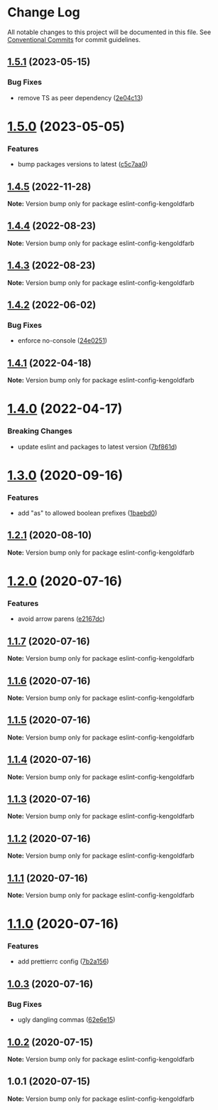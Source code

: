 # Change Log

All notable changes to this project will be documented in this file.
See [Conventional Commits](https://conventionalcommits.org) for commit guidelines.

## [1.5.1](https://github.com/kengoldfarb/lint/compare/v1.5.0...v1.5.1) (2023-05-15)

### Bug Fixes

- remove TS as peer dependency ([2e04c13](https://github.com/kengoldfarb/lint/commit/2e04c13))

# [1.5.0](https://github.com/kengoldfarb/lint/compare/v1.4.5...v1.5.0) (2023-05-05)

### Features

- bump packages versions to latest ([c5c7aa0](https://github.com/kengoldfarb/lint/commit/c5c7aa0))

## [1.4.5](https://github.com/kengoldfarb/lint/compare/v1.4.4...v1.4.5) (2022-11-28)

**Note:** Version bump only for package eslint-config-kengoldfarb

## [1.4.4](https://github.com/kengoldfarb/lint/compare/v1.4.3...v1.4.4) (2022-08-23)

**Note:** Version bump only for package eslint-config-kengoldfarb

## [1.4.3](https://github.com/kengoldfarb/lint/compare/v1.4.2...v1.4.3) (2022-08-23)

**Note:** Version bump only for package eslint-config-kengoldfarb

## [1.4.2](https://github.com/kengoldfarb/lint/compare/v1.4.1...v1.4.2) (2022-06-02)

### Bug Fixes

- enforce no-console ([24e0251](https://github.com/kengoldfarb/lint/commit/24e0251))

## [1.4.1](https://github.com/kengoldfarb/lint/compare/v1.4.0...v1.4.1) (2022-04-18)

**Note:** Version bump only for package eslint-config-kengoldfarb

# [1.4.0](https://github.com/kengoldfarb/lint/compare/v1.3.0...v1.4.0) (2022-04-17)

### Breaking Changes

- update eslint and packages to latest version ([7bf861d](https://github.com/kengoldfarb/lint/commit/7bf861d))

# [1.3.0](https://github.com/kengoldfarb/lint/compare/v1.2.1...v1.3.0) (2020-09-16)

### Features

- add "as" to allowed boolean prefixes ([1baebd0](https://github.com/kengoldfarb/lint/commit/1baebd0))

## [1.2.1](https://github.com/kengoldfarb/lint/compare/v1.2.0...v1.2.1) (2020-08-10)

**Note:** Version bump only for package eslint-config-kengoldfarb

# [1.2.0](https://github.com/kengoldfarb/lint/compare/v1.1.7...v1.2.0) (2020-07-16)

### Features

- avoid arrow parens ([e2167dc](https://github.com/kengoldfarb/lint/commit/e2167dc))

## [1.1.7](https://github.com/kengoldfarb/lint/compare/v1.1.6...v1.1.7) (2020-07-16)

**Note:** Version bump only for package eslint-config-kengoldfarb

## [1.1.6](https://github.com/kengoldfarb/lint/compare/v1.1.5...v1.1.6) (2020-07-16)

**Note:** Version bump only for package eslint-config-kengoldfarb

## [1.1.5](https://github.com/kengoldfarb/lint/compare/v1.1.4...v1.1.5) (2020-07-16)

**Note:** Version bump only for package eslint-config-kengoldfarb

## [1.1.4](https://github.com/kengoldfarb/lint/compare/v1.1.3...v1.1.4) (2020-07-16)

**Note:** Version bump only for package eslint-config-kengoldfarb

## [1.1.3](https://github.com/kengoldfarb/lint/compare/v1.1.2...v1.1.3) (2020-07-16)

**Note:** Version bump only for package eslint-config-kengoldfarb

## [1.1.2](https://github.com/kengoldfarb/lint/compare/v1.1.1...v1.1.2) (2020-07-16)

**Note:** Version bump only for package eslint-config-kengoldfarb

## [1.1.1](https://github.com/kengoldfarb/lint/compare/v1.1.0...v1.1.1) (2020-07-16)

**Note:** Version bump only for package eslint-config-kengoldfarb

# [1.1.0](https://github.com/kengoldfarb/lint/compare/v1.0.3...v1.1.0) (2020-07-16)

### Features

- add prettierrc config ([7b2a156](https://github.com/kengoldfarb/lint/commit/7b2a156))

## [1.0.3](https://github.com/kengoldfarb/lint/compare/v1.0.2...v1.0.3) (2020-07-16)

### Bug Fixes

- ugly dangling commas ([62e6e15](https://github.com/kengoldfarb/lint/commit/62e6e15))

## [1.0.2](https://github.com/kengoldfarb/lint/compare/v1.0.1...v1.0.2) (2020-07-15)

**Note:** Version bump only for package eslint-config-kengoldfarb

## 1.0.1 (2020-07-15)

**Note:** Version bump only for package eslint-config-kengoldfarb
